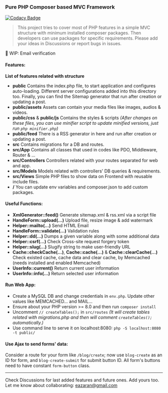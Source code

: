 ### Pure PHP Composer based MVC Framework

[![Codacy Badge](https://api.codacy.com/project/badge/Grade/9b13bf034af64123821121d191acfaff)](https://app.codacy.com/manual/eazaran/php-mvc?utm_source=github.com&utm_medium=referral&utm_content=iazaran/php-mvc&utm_campaign=Badge_Grade_Dashboard)

> This project tries to cover most of PHP features in a simple MVC structure with minimum installed composer packages. Then developers can use packages for specific requirements. Please add your ideas in Discussions or report bugs in issues.

🚧 WIP: Email verification

#### Features:
**List of features related with structure**
- **public**
Contains the index.php file, to start application and configures auto-loading. Different server configurations added into this directory too. Finally, you can find the Sitemap generator that run after creation or updating a post.
- **public/assets**
Assets can contain your media files like images, audios & videos.
- **public/css** & **public/js**
Contains the styles & scripts _(After changes on these files, you can use minifier script to update minified versions, just run `php minifier.php`)_
- **public/feed**
There is a RSS generator in here and run after creation or updating a post.
- **src**
Contains migrations for a DB and routes.
- **src/App**
Contains all classes that used in codes like PDO, Middleware, Router & ...
- **src/Controllers**
Controllers related with your routes separated for web and app.
- **src/Models**
Models related with controllers' DB queries & requirements.
- **src/Views**
Simple PHP files to show data on Frontend with reusable include files.
- **/**
You can update env variables and composer.json to add custom packages.

#### Useful Functions:
- **XmlGenerator::feed()**
Generate sitemap.xml & rss.xml via a script file
- **HandleForm::upload(...)**
Upload file, resize image & add watermark
- **Helper::mailto(...)**
Send HTML Email
- **HandleForm::validate(...)**
Validation rules
- **Helper::dd(...)**
Dumps a given variable along with some additional data
- **Helper::csrf(...)**
Check Cross-site request forgery token
- **Helper::slug(...)**
Slugify string to make user-friendly URL
- **Cache::checkCache(...)**, **Cache::cache(...)** & **Cache::clearCache(...)**
Check existed cache, cache data and clear cache, by Memcached (needs installed and enabled Memcached)
- **UserInfo::current()**
Return current user information
- **UserInfo::info(...)**
Return selected user information

#### Run Web App:
- Create a MySQL DB and change credentials in `env.php`. Update other values like MEMCACHED... and MAIL...
- Ensure about your PHP version >= 8.0 and then run `composer install`
- Uncomment `// createTables();` in `src/routes` _(It will create tables related with migrations.php and then will comment `createTables();` automatically.)_
- Use command line to serve it on localhost:8080: `php -S localhost:8080 -t public/`

#### Use Ajax to send forms' data:
Consider a route for your form like `/blog/create`; now use `blog-create` as an ID for form, and `blog-create-submit` for submit button ID. All form's buttons need to have constant `form-button` class.

------------
Check Discussions for last added features and future ones. Add yours too.
Let me know about collaborating:
[eazaran@gmail.com](mailto:eazaran@gmail.com "eazaran@gmail.com")
